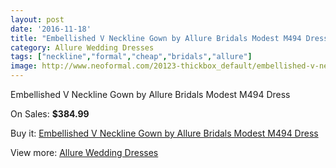 ```yaml
---
layout: post
date: '2016-11-18'
title: "Embellished V Neckline Gown by Allure Bridals Modest M494 Dress"
category: Allure Wedding Dresses
tags: ["neckline","formal","cheap","bridals","allure"]
image: http://www.neoformal.com/20123-thickbox_default/embellished-v-neckline-gown-by-allure-bridals-modest-m494-dress.jpg
---
```

Embellished V Neckline Gown by Allure Bridals Modest M494 Dress

On Sales: **$384.99**
<a href="https://www.neoformal.com/en/allure-wedding-dresses-2014/6407-embellished-v-neckline-gown-by-allure-bridals-modest-m494-dress.html"><amp-img layout="responsive" width="600" height="600" src="//www.neoformal.com/20123-thickbox_default/embellished-v-neckline-gown-by-allure-bridals-modest-m494-dress.jpg" alt="Embellished V Neckline Gown by Allure Bridals Modest M494 Dress 0" /></a>
<a href="https://www.neoformal.com/en/allure-wedding-dresses-2014/6407-embellished-v-neckline-gown-by-allure-bridals-modest-m494-dress.html"><amp-img layout="responsive" width="600" height="600" src="//www.neoformal.com/20126-thickbox_default/embellished-v-neckline-gown-by-allure-bridals-modest-m494-dress.jpg" alt="Embellished V Neckline Gown by Allure Bridals Modest M494 Dress 1" /></a>
<a href="https://www.neoformal.com/en/allure-wedding-dresses-2014/6407-embellished-v-neckline-gown-by-allure-bridals-modest-m494-dress.html"><amp-img layout="responsive" width="600" height="600" src="//www.neoformal.com/20125-thickbox_default/embellished-v-neckline-gown-by-allure-bridals-modest-m494-dress.jpg" alt="Embellished V Neckline Gown by Allure Bridals Modest M494 Dress 2" /></a>
<a href="https://www.neoformal.com/en/allure-wedding-dresses-2014/6407-embellished-v-neckline-gown-by-allure-bridals-modest-m494-dress.html"><amp-img layout="responsive" width="600" height="600" src="//www.neoformal.com/20124-thickbox_default/embellished-v-neckline-gown-by-allure-bridals-modest-m494-dress.jpg" alt="Embellished V Neckline Gown by Allure Bridals Modest M494 Dress 3" /></a>

Buy it: [Embellished V Neckline Gown by Allure Bridals Modest M494 Dress](https://www.neoformal.com/en/allure-wedding-dresses-2014/6407-embellished-v-neckline-gown-by-allure-bridals-modest-m494-dress.html "Embellished V Neckline Gown by Allure Bridals Modest M494 Dress")

View more: [Allure Wedding Dresses](https://www.neoformal.com/en/82-allure-wedding-dresses-2014 "Allure Wedding Dresses")